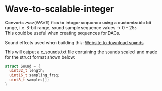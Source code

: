 # Wave-to-scalable-integer

Converts .wav(WAVE) files to integer sequence using a customizable bit-range, i.e. 8-bit range, sound sample sequence values -> 0 - 255 <br>
This could be useful when creating sequences for DACs. 

Sound effects used when building this: [Website to download sounds](https://opengameart.org/content/512-sound-effects-8-bit-style) <br>


This will output a c_sounds.txt file containing the sounds scaled, and made for the struct format shown below:
``` c
struct Sound = {
  uint32_t length;
  uint16_t sampling_freq;
  uint8_t samples[];
}
```


